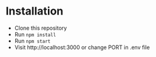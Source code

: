 # Installation

* Clone this repository
* Run `npm install`
* Run `npm start`
* Visit http://localhost:3000 or change PORT in .env file

